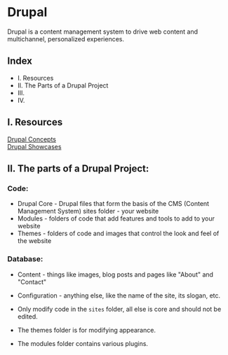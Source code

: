 # Drupal
Drupal is a content management system to drive web content and multichannel, personalized experiences.

## Index
  - I.    Resources
  - II.   The Parts of a Drupal Project
  - III.  
  - IV.   

## I.    Resources
[Drupal Concepts](https://www.drupal.org/documentation/concepts)  
[Drupal Showcases](https://www.drupal.com/showcases)  



## II.   The parts of a Drupal Project:

### Code:
  - Drupal Core - Drupal files that form the basis of the CMS (Content Management System) sites folder - your website
  - Modules - folders of code that add features and tools to add to your website
  - Themes - folders of code and images that control the look and feel of the website

### Database:  
  - Content - things like images, blog posts and pages like "About" and "Contact"  
  - Configuration - anything else, like the name of the site, its slogan, etc.  


  - Only modify code in the `sites` folder, all else is core and should not be edited.
  - The themes folder is for modifying appearance.
  - The modules folder contains various plugins.
  